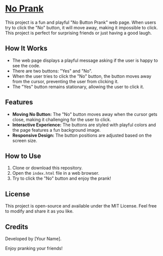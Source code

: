 # [No Prank](https://example.com/questions)

This project is a fun and playful "No Button Prank" web page. When users try to click the "No" button, it will move away, making it impossible to click. This project is perfect for surprising friends or just having a good laugh.

## How It Works

- The web page displays a playful message asking if the user is happy to see the code.
- There are two buttons: "Yes" and "No".
- When the user tries to click the "No" button, the button moves away from the cursor, preventing the user from clicking it.
- The "Yes" button remains stationary, allowing the user to click it.

## Features

- **Moving No Button:** The "No" button moves away when the cursor gets close, making it challenging for the user to click.
- **Interactive Experience:** The buttons are styled with playful colors and the page features a fun background image.
- **Responsive Design:** The button positions are adjusted based on the screen size.

## How to Use

1. Clone or download this repository.
2. Open the `index.html` file in a web browser.
3. Try to click the "No" button and enjoy the prank!

## License

This project is open-source and available under the MIT License. Feel free to modify and share it as you like.

## Credits

Developed by [Your Name].

Enjoy pranking your friends!
